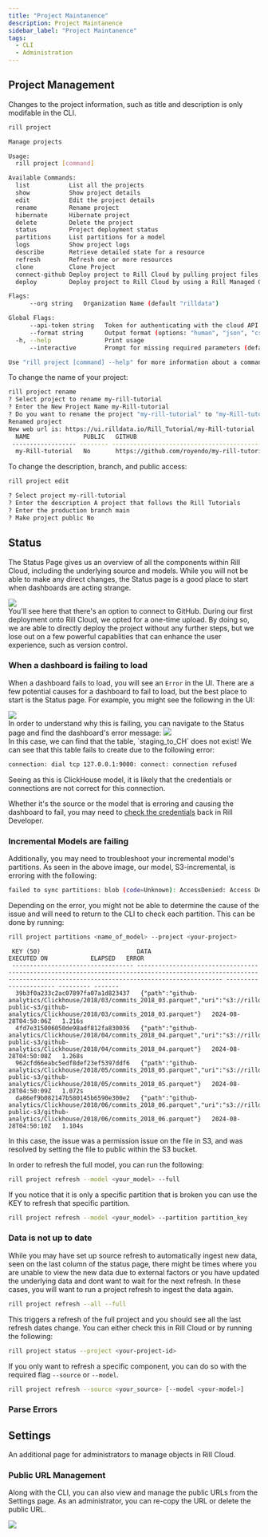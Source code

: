 ```yaml
---
title: "Project Maintanence"
description: Project Maintanence
sidebar_label: "Project Maintanence"
tags:
  - CLI
  - Administration
---
```


## Project Management 
Changes to the project information, such as title and description is only modifable in the CLI. 

```bash
rill project

Manage projects

Usage:
  rill project [command]

Available Commands:
  list           List all the projects
  show           Show project details
  edit           Edit the project details
  rename         Rename project
  hibernate      Hibernate project
  delete         Delete the project
  status         Project deployment status
  partitions     List partitions for a model
  logs           Show project logs
  describe       Retrieve detailed state for a resource
  refresh        Refresh one or more resources
  clone          Clone Project
  connect-github Deploy project to Rill Cloud by pulling project files from a git repository
  deploy         Deploy project to Rill Cloud by using a Rill Managed Git repo

Flags:
      --org string   Organization Name (default "rilldata")

Global Flags:
      --api-token string   Token for authenticating with the cloud API
      --format string      Output format (options: "human", "json", "csv") (default "human")
  -h, --help               Print usage
      --interactive        Prompt for missing required parameters (default true)

Use "rill project [command] --help" for more information about a command.

```

To change the name of your project:
```bash
rill project rename
? Select project to rename my-rill-tutorial
? Enter the New Project Name my-Rill-tutorial
? Do you want to rename the project "my-rill-tutorial" to "my-Rill-tutorial"? Yes
Renamed project
New web url is: https://ui.rilldata.io/Rill_Tutorial/my-Rill-tutorial
  NAME               PUBLIC   GITHUB                                        ORGANIZATION   
 ------------------ -------- --------------------------------------------- --------------- 
  my-Rill-tutorial   No       https://github.com/royendo/my-rill-tutorial   Rill_Tutorial
```

To change the description, branch, and public access:
```bash
rill project edit

? Select project my-rill-tutorial
? Enter the description A project that follows the Rill Tutorials
? Enter the production branch main
? Make project public No
```

## Status

The Status Page gives us an overview of all the components within Rill Cloud, including the underlying source and models. While you will not be able to make any direct changes, the Status page is a good place to start when dashboards are acting strange.

<img src = '/img/tutorials/203/status.png' class='rounded-gif' />
<br />
You'll see here that there's an option to connect to GitHub.
During our first deployment onto Rill Cloud, we opted for a one-time upload. By doing so, we are able to directly deploy the project without any further steps, but we lose out on a few powerful capablities that can enhance the user experience, such as version control.


### When a dashboard is failing to load

When a dashboard fails to load, you will see an `Error` in the UI. There are a few potential causes for a dashboard to fail to load, but the best place to start is the Status page. For example, you might see the following in the UI: 

<img src = '/img/tutorials/alert/failing-dashboard.png' class='rounded-gif' />
<br />
In order to understand why this is failing, you can navigate to the Status page and find the dashboard's error message:

<img src = '/img/tutorials/admin/failing-status-page.png' class='rounded-gif' />
<br />
In this case, we can find that the table, `staging_to_CH` does not exist! We can see that this table fails to create due to the following error:

```bash
connection: dial tcp 127.0.0.1:9000: connect: connection refused
```

Seeing as this is ClickHouse model, it is likely that the credentials or connections are not correct for this connection. 

Whether it's the source or the model that is erroring and causing the dashboard to fail, you may need to [check the credentials](credentials-env-variable-management.md) back in Rill Developer.


### Incremental Models are failing 

Additionally, you may need to troubleshoot your incremental model's partitions. As seen in the above image, our model, S3-incremental, is erroring with the following:

```bash
failed to sync partitions: blob (code=Unknown): AccessDenied: Access Denied status code:...
```

Depending on the error, you might not be able to determine the cause of the issue and will need to return to the CLI to check each partition. This can be done by running:

```bash
rill project partitions <name_of_model> --project <your-project>
```

```
 KEY (50)                           DATA                                                                                                                                                                 EXECUTED ON            ELAPSED   ERROR  
 ---------------------------------- -------------------------------------------------------------------------------------------------------------------------------------------------------------------- ---------------------- --------- ------- 
  39b3f0a233c2ac07897fa07a1d823437   {"path":"github-analytics/Clickhouse/2018/03/commits_2018_03.parquet","uri":"s3://rilldata-public-s3/github-analytics/Clickhouse/2018/03/commits_2018_03.parquet"}   2024-08-28T04:50:06Z   1.216s           
  4fd7e315006050de98adf812fa830036   {"path":"github-analytics/Clickhouse/2018/04/commits_2018_04.parquet","uri":"s3://rilldata-public-s3/github-analytics/Clickhouse/2018/04/commits_2018_04.parquet"}   2024-08-28T04:50:08Z   1.268s           
  962cfd66eabc5edf8def23ef5397ddf6   {"path":"github-analytics/Clickhouse/2018/05/commits_2018_05.parquet","uri":"s3://rilldata-public-s3/github-analytics/Clickhouse/2018/05/commits_2018_05.parquet"}   2024-08-28T04:50:09Z   1.072s           
  da86ef9b082147b580145b6590e300e2   {"path":"github-analytics/Clickhouse/2018/06/commits_2018_06.parquet","uri":"s3://rilldata-public-s3/github-analytics/Clickhouse/2018/06/commits_2018_06.parquet"}   2024-08-28T04:50:10Z   1.104s           
```

In this case, the issue was a permission issue on the file in S3, and was resolved by setting the file to public within the S3 bucket.

In order to refresh the full model, you can run the following:

```bash
rill project refresh --model <your_model> --full
```

If you notice that it is only a specific partition that is broken you can use the KEY to refresh that specific partition.
```bash
rill project refresh --model <your_model> --partition partition_key
```

### Data is not up to date

While you may have set up source refresh to automatically ingest new data, seen on the last column of the status page, there might be times where you are unable to view the new data due to external factors or you have updated the underlying data and dont want to wait for the next refresh. In these cases, you will want to run a project refresh to ingest the data again.

```bash
rill project refresh --all --full
```
This triggers a refresh of the full project and you should see all the last refresh dates change. You can either check this in Rill Cloud or by running the following:

```bash
rill project status --project <your-project-id>
```

If you only want to refresh a specific component, you can do so with the required flag `--source` or `--model`.
```bash
rill project refresh --source <your_source> [--model <your-model>]
```


### Parse Errors



## Settings
An additional page for administrators to manage objects in Rill Cloud.

### Public URL Management

Along with the CLI, you can also view and manage the public URLs from the Settings page. As an administrator, you can re-copy the URL or delete the public URL.

<img src = '/img/tutorials/admin/settings-public-url.png' class='rounded-gif' />
<br />
 

